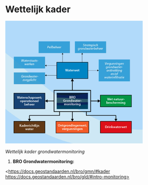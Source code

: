 Wettelijk kader
===============

![](media/05642fdfd16528f37e8238e907dce167.png)

*Wettelijk kader grondwatermonitoring*

1.  **BRO Grondwatermonitoring:**

<https://docs.geostandaarden.nl/bro/gmn/#kader
https://docs.geostandaarden.nl/bro/gld/#intro-monitoring>
